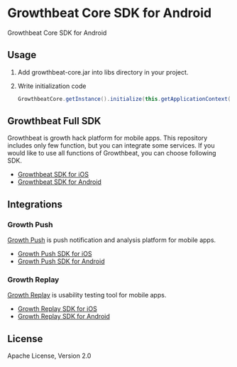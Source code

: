 # Growthbeat Core SDK for Android

Growthbeat Core SDK for Android

## Usage

1. Add growthbeat-core.jar into libs directory in your project. 

1. Write initialization code

	```java
	GrowthbeatCore.getInstance().initialize(this.getApplicationContext(), "APPLICATION_ID", "CREDENTIAL_ID");
	```

## Growthbeat Full SDK

Growthbeat is growth hack platform for mobile apps. This repository includes only few function, but you can integrate some services. If you would like to use all functions of Growthbeat, you can choose following SDK.

* [Growthbeat SDK for iOS](https://github.com/SIROK/growthbeat-ios/)
* [Growthbeat SDK for Android](https://github.com/SIROK/growthbeat-android/)

## Integrations

### Growth Push

[Growth Push](https://growthpush.com/) is push notification and analysis platform for mobile apps.

* [Growth Push SDK for iOS](https://github.com/SIROK/growthpush-ios)
* [Growth Push SDK for Android](https://github.com/SIROK/growthpush-android)

### Growth Replay

[Growth Replay](https://growthreplay.com/) is usability testing tool for mobile apps.

* [Growth Replay SDK for iOS](https://github.com/SIROK/growthreplay-ios)
* [Growth Replay SDK for Android](https://github.com/SIROK/growthreplay-android)

## License

Apache License, Version 2.0
